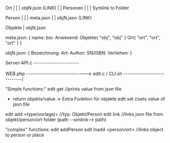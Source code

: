 Ort
| <Ort>
| | objN.json (LINK)
| | Personen
| | | Symlink to Folder

Person
| <Name>
| | meta.json
| | objN.json (LINK)

Objekte
| objN.json



meta.json:
{
    name: <name>
    bio: <kurzbeschreibung>
    Anwesend: <normale Anwesenheitszeiten>
    Objekte{
        "obj",
        "obj"
    }
    Ort{
        "ort",
        "ort",
        "ort"
    }
}

objN.json:
{
    Bezeichnung:
    Art:
    Author:
    SN/ISBN:
    Verliehen:
}

Server-API.c ----------------------\
                                    \
WEB.php ----------------------------->        edit.c
                                    /
CLI.sh ----------------------------/

"Simple functions:"
edit get <path> <bezeichner> //prints value from json file
 - return objekts/value -> Extra Funktion für objekte
edit set <path> <bezeichner> <value> //sets value of json file

edit add <path> <bezeichner> <type(vorlage)>  //typ: Objekt/Person
edit link <path> <path> //links json file from objekt/person/ort folder (path --simlink--> path)


"complex" functions:
edit addPerson <Name>
edit lnadd <path> <type> <person/ort> //links object to person or place

